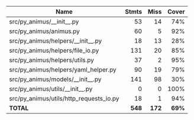 | Name                                       |    Stmts |     Miss |   Cover |
|------------------------------------------- | -------: | -------: | ------: |
| src/py\_animus/\_\_init\_\_.py             |       53 |       14 |     74% |
| src/py\_animus/animus.py                   |       60 |        5 |     92% |
| src/py\_animus/helpers/\_\_init\_\_.py     |       18 |       13 |     28% |
| src/py\_animus/helpers/file\_io.py         |      131 |       20 |     85% |
| src/py\_animus/helpers/utils.py            |       37 |        2 |     95% |
| src/py\_animus/helpers/yaml\_helper.py     |       90 |       19 |     79% |
| src/py\_animus/models/\_\_init\_\_.py      |      141 |       98 |     30% |
| src/py\_animus/utils/\_\_init\_\_.py       |        0 |        0 |    100% |
| src/py\_animus/utils/http\_requests\_io.py |       18 |        1 |     94% |
|                                  **TOTAL** |  **548** |  **172** | **69%** |
